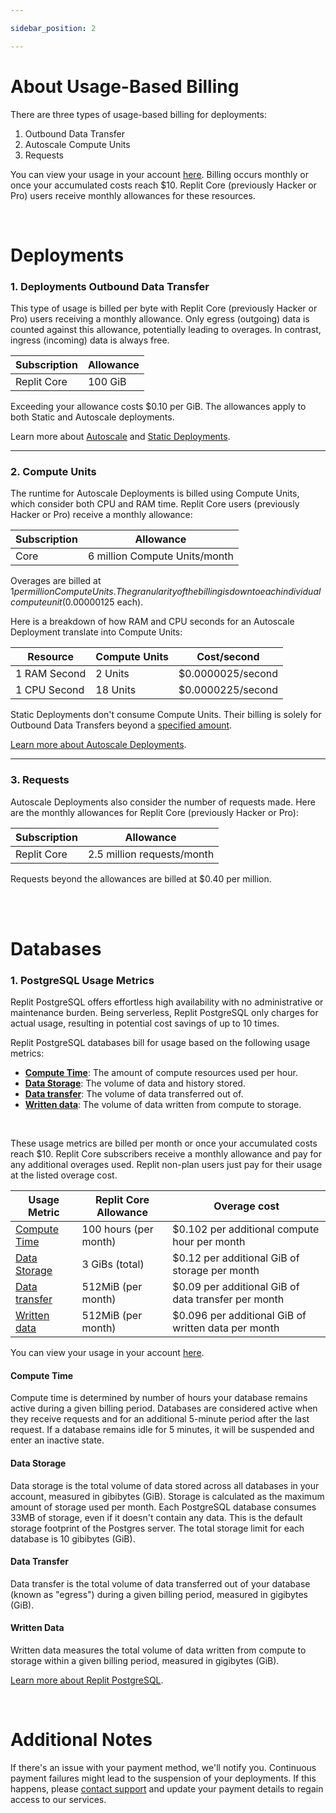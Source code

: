 ```yaml
---

sidebar_position: 2

---
```


# About Usage-Based Billing

There are three types of usage-based billing for deployments: 

1. Outbound Data Transfer
2. Autoscale Compute Units
3. Requests

You can view your usage in your account [here](https://replit.com/account#resource-usage). Billing occurs monthly or once your accumulated costs reach $10. Replit Core (previously Hacker or Pro) users receive monthly allowances for these resources.

<br />

# Deployments

### 1. Deployments Outbound Data Transfer

This type of usage is billed per byte with Replit Core (previously Hacker or Pro) users receiving a monthly allowance. Only egress (outgoing) data is counted against this allowance, potentially leading to overages. In contrast, ingress (incoming) data is always free.

| Subscription | Allowance |
|--------------|-----------|
| Replit Core  | 100 GiB  |

Exceeding your allowance costs $0.10 per GiB. The allowances apply to both Static and Autoscale deployments.

Learn more about [Autoscale](/hosting/deployments/autoscale-deployments) and [Static Deployments](/hosting/deployments/static-deployments).

---
### 2. Compute Units

The runtime for Autoscale Deployments is billed using Compute Units, which consider both CPU and RAM time. Replit Core users (previously Hacker or Pro) receive a monthly allowance:

| Subscription  | Allowance                     |
|---------------|-------------------------------|
| Core          | 6 million Compute Units/month |

Overages are billed at $1 per million Compute Units. The granularity of the billing is down to each individual compute unit ($0.00000125 each).

Here is a breakdown of how RAM and CPU seconds for an Autoscale Deployment translate into Compute Units:

| Resource     | Compute Units | Cost/second         |
|--------------|---------------|----------------------|
| 1 RAM Second | 2 Units       | $0.0000025/second    |
| 1 CPU Second | 18 Units      | $0.0000225/second    |

Static Deployments don't consume Compute Units. Their billing is solely for Outbound Data Transfers beyond a [specified amount](#).

[Learn more about Autoscale Deployments](/hosting/deployments/autoscale-deployments).

---

### 3. Requests

Autoscale Deployments also consider the number of requests made. Here are the monthly allowances for Replit Core (previously Hacker or Pro):

| Subscription  | Allowance                 |
|---------------|---------------------------|
| Replit Core   | 2.5 million requests/month  |

Requests beyond the allowances are billed at $0.40 per million.

<br />
<br />

# Databases

### 1. PostgreSQL Usage Metrics
Replit PostgreSQL offers effortless high availability with no administrative or maintenance burden. Being serverless, Replit PostgreSQL only charges for actual usage, resulting in potential cost savings of up to 10 times.

Replit PostgreSQL databases bill for usage based on the following usage metrics:
- **[Compute Time](#compute-time)**: The amount of compute resources used per hour.
- **[Data Storage](#data-storage)**: The volume of data and history stored.
- **[Data transfer](#data-transfer)**: The volume of data transferred out of.
- **[Written data](#written-data)**: The volume of data written from compute to storage.

<br />

These usage metrics are billed per month or once your accumulated costs reach $10. Replit Core subscribers receive a monthly allowance and pay for any additional overages used. Replit non-plan users just pay for their usage at the listed overage cost.

| Usage Metric                       | Replit Core Allowance | Overage cost                                        |
|------------------------------------|-----------------------|-----------------------------------------------------|
| [Compute Time](#compute-time)      | 100 hours (per month) | $0.102 per additional compute hour per month        |
| [Data Storage](#data-storage)      | 3 GiBs (total)        | $0.12 per additional GiB of storage per month       |
| [Data transfer](#data-transfer)    | 512MiB (per month)    | $0.09 per additional GiB of data transfer per month |
| [Written data](#written-data)      | 512MiB (per month)    | $0.096 per additional GiB of written data per month |

You can view your usage in your account [here](https://replit.com/account#resource-usage).

#### **Compute Time**
Compute time is determined by number of hours your database remains active during a given billing period. Databases are considered active when they receive requests and for an additional 5-minute period after the last request. If a database remains idle for 5 minutes, it will be suspended and enter an inactive state.

#### **Data Storage**
Data storage is the total volume of data stored across all databases in your account, measured in gibibytes (GiB). Storage is calculated as the maximum amount of storage used per month. Each PostgreSQL database consumes 33MB of storage, even if it doesn't contain any data. This is the default storage footprint of the Postgres server. The total storage limit for each database is 10 gibibytes (GiB).

#### **Data Transfer**
Data transfer is the total volume of data transferred out of your database (known as "egress") during a given billing period, measured in gigibytes (GiB). 

#### **Written Data**
Written data measures the total volume of data written from compute to storage within a given billing period, measured in gigibytes (GiB).

[Learn more about Replit PostgreSQL](/hosting/databases/postgresql-on-replit).

<br />

# Additional Notes

If there's an issue with your payment method, we'll notify you. Continuous payment failures might lead to the suspension of your deployments. If this happens, please [contact support](https://support.replit.com) and update your payment details to regain access to our services.